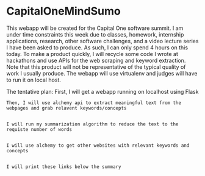 # CapitalOneMindSumo

This webapp will be created for the Capital One software summit.   I am under time constraints this week due to classes, homework, internship applications, research, other software challenges, and a video lecture series  I have been asked to produce.  As such, I can only spend 4 hours on this  today.  To make a product quickly, I will recycle some code I wrote at hackathons  and use APIs for the web scraping and keyword extraction.  Note that this product will not be representative of the typical quality of work I  usually produce.  The webapp will use virtualenv and judges will have to run it on local host.

The tentative plan:
    First, I will get a webapp running on localhost using Flask 
    
    
    Then, I will use alchemy api to extract meaningful text from the webpages and grab relavent keywords/concepts
    
    
    I will run my summarization algorithm to reduce the text to the requiste number of words
    
    
    I will use alchemy to get other websites with relevant keywords and concepts
    
    
    I will print these links below the summary




